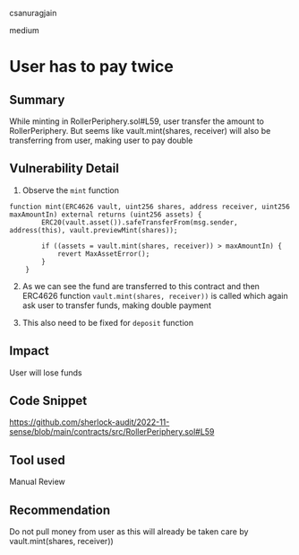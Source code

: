 csanuragjain

medium

# User has to pay twice

## Summary
While minting in RollerPeriphery.sol#L59, user transfer the amount to RollerPeriphery. But seems like vault.mint(shares, receiver) will also be transferring from user, making user to pay double

## Vulnerability Detail
1. Observe the `mint` function

```solidity
function mint(ERC4626 vault, uint256 shares, address receiver, uint256 maxAmountIn) external returns (uint256 assets) {
        ERC20(vault.asset()).safeTransferFrom(msg.sender, address(this), vault.previewMint(shares));

        if ((assets = vault.mint(shares, receiver)) > maxAmountIn) {
            revert MaxAssetError();
        }
    }
```

2. As we can see the fund are transferred to this contract and then ERC4626 function `vault.mint(shares, receiver))` is called which again ask user to transfer funds, making double payment

3. This also need to be fixed for `deposit` function

## Impact
User will lose funds

## Code Snippet
https://github.com/sherlock-audit/2022-11-sense/blob/main/contracts/src/RollerPeriphery.sol#L59

## Tool used
Manual Review

## Recommendation
Do not pull money from user as this will already be taken care by vault.mint(shares, receiver))
